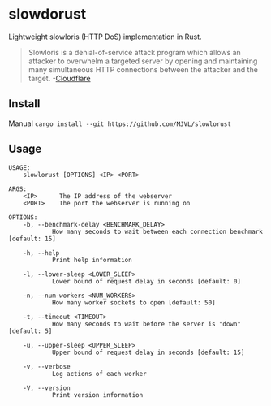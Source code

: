 # slowdorust

Lightweight slowloris (HTTP DoS) implementation in Rust.

> Slowloris is a denial-of-service attack program which allows an attacker to overwhelm a targeted server by opening and maintaining many simultaneous HTTP connections between the attacker and the target.
> -[Cloudflare](https://www.cloudflare.com/learning/ddos/ddos-attack-tools/slowloris/)

## Install

Manual
`cargo install --git https://github.com/MJVL/slowlorust`

## Usage

```
USAGE:
    slowlorust [OPTIONS] <IP> <PORT>

ARGS:
    <IP>      The IP address of the webserver
    <PORT>    The port the webserver is running on

OPTIONS:
    -b, --benchmark-delay <BENCHMARK_DELAY>
            How many seconds to wait between each connection benchmark [default: 15]

    -h, --help
            Print help information

    -l, --lower-sleep <LOWER_SLEEP>
            Lower bound of request delay in seconds [default: 0]

    -n, --num-workers <NUM_WORKERS>
            How many worker sockets to open [default: 50]

    -t, --timeout <TIMEOUT>
            How many seconds to wait before the server is "down" [default: 5]

    -u, --upper-sleep <UPPER_SLEEP>
            Upper bound of request delay in seconds [default: 15]

    -v, --verbose
            Log actions of each worker

    -V, --version
            Print version information
```
